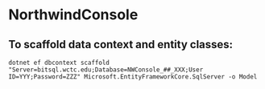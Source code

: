 # NorthwindConsole

## To scaffold data context and entity classes:

```
dotnet ef dbcontext scaffold "Server=bitsql.wctc.edu;Database=NWConsole_##_XXX;User ID=YYY;Password=ZZZ" Microsoft.EntityFrameworkCore.SqlServer -o Model
```
